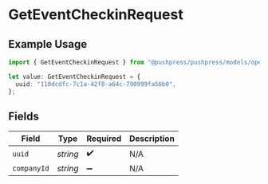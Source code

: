 # GetEventCheckinRequest

## Example Usage

```typescript
import { GetEventCheckinRequest } from "@pushpress/pushpress/models/operations";

let value: GetEventCheckinRequest = {
  uuid: "110dcdfc-7c1a-42f8-a64c-790999fa56b0",
};
```

## Fields

| Field              | Type               | Required           | Description        |
| ------------------ | ------------------ | ------------------ | ------------------ |
| `uuid`             | *string*           | :heavy_check_mark: | N/A                |
| `companyId`        | *string*           | :heavy_minus_sign: | N/A                |